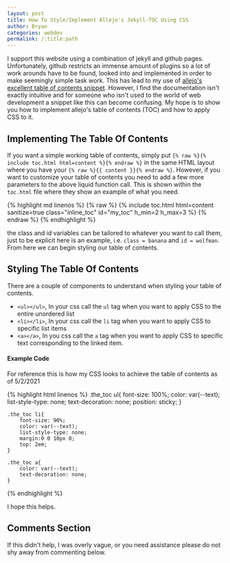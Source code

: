 ```yaml
---
layout: post
title: How To Style/Implement Allejo's Jekyll-TOC Using CSS
author: Bryan
categories: webdev 
permalink: /:title:path
---
```

I support this website using a combination of jekyll and github pages. Unfortunately, github restricts an immense amount of plugins so a lot of work arounds have to be found, looked into and implemented in order to make seemingly simple task work. This has lead to my use of [allejo's excellent table of contents snippet](https://github.com/allejo/jekyll-toc). However, I find the documentation isn't exactly intuitive and for someone who isn't used to the world of web development a snippet like this can become confusing. My hope is to show you how to implement allejo's table of contents (TOC) and how to apply CSS to it.

## Implementing The Table Of Contents
If you want a simple working table of contents, simply put `{% raw %}{% include toc.html html=content %}{% endraw %}` in the same HTML layout where you have your `{% raw %}{{ content }}{% endraw %}`. However, if you want to customize your table of contents you need to add a few more parameters to the above liquid function call. This is shown within the `toc.html` file where they show an example of what you need.

{% highlight md linenos %}
    {% raw %}
        {% include toc.html html=content sanitize=true class="inline_toc" id="my_toc" h_min=2 h_max=3 %}
    {% endraw %} 
{% endhighlight %}

the class and id variables can be tailored to whatever you want to call them, just to be explicit here is an example, i.e. `class = banana` and `id = wolfman`. From here we can begin styling our table of contents. 

## Styling The Table Of Contents
There are a couple of components to understand when styling your table of contents. 
* `<ul></ul>`, In your css call the `ul` tag when you want to apply CSS to the entire unordered list
* `<li></li>`, In your css call the `li` tag when you want to apply CSS to specific list items
* `<a></a>`, In you css call the `a` tag when you want to apply CSS to specific text corresponding to the linked item.

#### Example Code
For reference this is how my CSS looks to achieve the table of contents as of 5/2/2021

{% highlight html linenos %}
    .the_toc ul{
        font-size: 100%;
        color: var(--text);
        list-style-type: none;
        text-decoration: none;
        position: sticky;
    }

    .the_toc li{
        font-size: 90%;
        color: var(--text);
        list-style-type: none;
        margin:0 0 10px 0;
        top: 2em;
    }

    .the_toc a{
        color: var(--text);
        text-decoration: none;
    }
{% endhighlight %}

I hope this helps.

## Comments Section
If this didn't help, I was overly vague, or you need assistance please do not shy away from commenting below.
